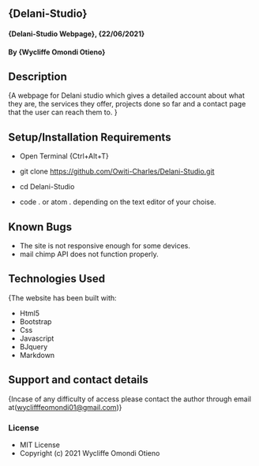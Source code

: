 ## {Delani-Studio}
#### {Delani-Studio Webpage}, {22/06/2021}
#### By **{Wycliffe Omondi Otieno}**
## Description
{A webpage for Delani studio which gives a detailed account about what they are, the services they offer, projects done so far and a contact page that the user can reach them to. }
## Setup/Installation Requirements
* Open Terminal {Ctrl+Alt+T}

* git clone https://github.com/Owiti-Charles/Delani-Studio.git

* cd Delani-Studio

* code . or atom . depending on the text editor of your choise.
## Known Bugs
* The site is not responsive enough for some devices.
* mail chimp API does not function properly. 
## Technologies Used
{The website has been built with:
* Html5
* Bootstrap
* Css
* Javascript
* BJquery
* Markdown​
## Support and contact details
{Incase of any difficulty of access please contact the author through email at(wyclifffeomondi01@gmail.com)}
### License
* MIT License
* Copyright (c) 2021 Wycliffe Omondi Otieno